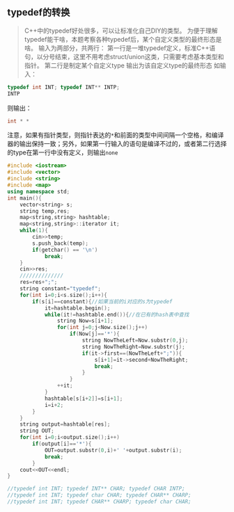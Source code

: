 ## typedef的转换
>C++中的typedef好处很多，可以让标准化自己DIY的类型。
为便于理解typedef能干啥，本题考察各种typedef后，某个自定义类型的最终形态是啥。
输入为两部分，共两行：
第一行是一堆typedef定义，标准C++语句，以分号结束，这里不用考虑struct/union这类，只需要考虑基本类型和指针。
第二行是制定某个自定义type
输出为该自定义type的最终形态
如输入：
```cpp
typedef int INT; typedef INT** INTP;
INTP
```
则输出：
```cpp
int * *
```

注意，如果有指针类型，则指针表达的`*`和前面的类型中间间隔一个空格，和编译器的输出保持一致；另外，如果第一行输入的语句是编译不过的，或者第二行选择的type在第一行中没有定义，则输出`none`

```cpp
#include <iostream>
#include <vector>
#include <string>
#include <map>
using namespace std;
int main(){
    vector<string> s;
    string temp,res;
    map<string,string> hashtable;
    map<string,string>::iterator it;
    while(1){
        cin>>temp;
        s.push_back(temp);
        if(getchar() == '\n')
            break;
    }
    cin>>res;
    //////////////
    res=res+";";
    string constant="typedef";
    for(int i=0;i<s.size();i++){
        if(s[i]==constant){//如果当前的i对应的s为typedef
            it=hashtable.begin();
            while(it!=hashtable.end()){//在已有的hash表中查找
                string Now=s[i+1];
                for(int j=0;j<Now.size();j++)
                    if(Now[j]=='*'){
                        string NowTheLeft=Now.substr(0,j);
                        string NowTheRight=Now.substr(j);
                        if(it->first==(NowTheLeft+";")){
                            s[i+1]=it->second+NowTheRight;
                            break;
                        }
                    }
                ++it;
            }
            hashtable[s[i+2]]=s[i+1];
            i=i+2;
        }
    }
    string output=hashtable[res];
    string OUT;
    for(int i=0;i<output.size();i++)
        if(output[i]=='*'){
            OUT=output.substr(0,i)+' '+output.substr(i);
            break;
        }
    cout<<OUT<<endl;
}

//typedef int INT; typedef INT** CHAR; typedef CHAR INTP;
//typedef int INT; typedef char CHAR; typedef CHAR** CHARP;
//typedef int INT; typedef CHAR** CHARP; typedef char CHAR;

```
